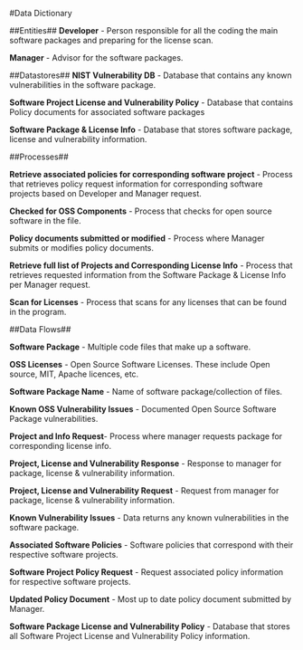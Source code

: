 #Data Dictionary

##Entities##
**Developer** - Person responsible for all the coding the main software packages and preparing for the license scan.

**Manager** - Advisor for the software packages. 

##Datastores##
**NIST Vulnerability DB** - Database that contains any known vulnerabilities in the software package.

**Software Project License and Vulnerability Policy** - Database that contains Policy documents for associated software packages

**Software Package & License Info** - Database that stores software package, license and vulnerability information.

##Processes##

**Retrieve associated policies for corresponding software project** - Process that retrieves  policy request information for corresponding software projects based on Developer and Manager request.

**Checked for OSS Components** - Process that checks for open source software in the file.

**Policy documents submitted or modified** - Process where Manager submits or modifies policy documents.

**Retrieve full list of Projects and Corresponding License Info** - Process that retrieves requested information from the Software Package & License Info per Manager request.

**Scan for Licenses** - Process that scans for any licenses that can be found in the program. 

##Data Flows##

**Software Package** - Multiple code files that make up a software. 

**OSS Licenses** - Open Source Software Licenses. These include Open source, MIT, Apache licences, etc.

**Software Package Name** - Name of software package/collection of files.

**Known OSS Vulnerability Issues** - Documented Open Source Software Package vulnerabilities.
 
**Project and Info Request**- Process where manager requests package for corresponding license info. 

**Project, License and Vulnerability Response** - Response to manager for package, license & vulnerability information.

**Project, License and Vulnerability Request** - Request from manager for package, license & vulnerability information.

**Known Vulnerability Issues** -  Data returns any known vulnerabilities in the software package.

**Associated Software Policies** - Software policies that correspond with their respective software projects.

**Software Project Policy Request** - Request associated policy information for respective software projects.

**Updated Policy Document** - Most up to date policy document submitted by Manager.

**Software Package License and Vulnerability Policy** - Database that stores all Software Project License and Vulnerability Policy information.



